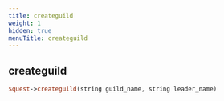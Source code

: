 ```yaml
---
title: createguild
weight: 1
hidden: true
menuTitle: createguild
---
```

## createguild
```perl
$quest->createguild(string guild_name, string leader_name)
```